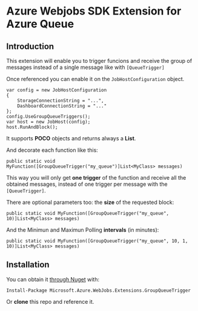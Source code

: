 # Azure Webjobs SDK Extension for Azure Queue

## Introduction

This extension will enable you to trigger funcions and receive the group of messages instead of a single message like with `[QueueTrigger]`

Once referenced you can enable it on the `JobHostConfiguration` object.

    var config = new JobHostConfiguration
    {
        StorageConnectionString = "...",
        DashboardConnectionString = "..."
    };
    config.UseGroupQueueTriggers();
    var host = new JobHost(config);
    host.RunAndBlock();
    
It supports **POCO** objects and returns always a **List**.

And decorate each function like this:

`public static void MyFunction([GroupQueueTrigger("my_queue")]List<MyClass> messages)`

This way you will only get **one trigger** of the function and receive all the obtained messages, instead of one trigger per message with the `[QueueTrigger]`.

There are optional parameters too: the **size** of the requested block:

`public static void MyFunction([GroupQueueTrigger("my_queue", 10)]List<MyClass> messages)`

And the Minimun and Maximun Polling **intervals** (in minutes):

`public static void MyFunction([GroupQueueTrigger("my_queue", 10, 1, 10)]List<MyClass> messages)`


## Installation

You can obtain it [through Nuget](https://www.nuget.org/packages/Microsoft.Azure.WebJobs.Extensions.GroupQueueTrigger/) with:

    Install-Package Microsoft.Azure.WebJobs.Extensions.GroupQueueTrigger

Or **clone** this repo and reference it.

